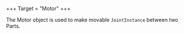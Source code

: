 +++
Target = "Motor"
+++

The Motor object is used to make movable `JointInstance` between two Parts.
